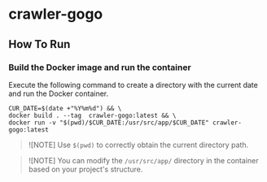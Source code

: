 # crawler-gogo

## How To Run

### Build the Docker image and run the container

Execute the following command to create a directory with the current date and run the Docker container.

```
CUR_DATE=$(date +"%Y%m%d") && \
docker build . --tag  crawler-gogo:latest && \
docker run -v "$(pwd)/$CUR_DATE:/usr/src/app/$CUR_DATE" crawler-gogo:latest
```

> ![NOTE]
> Use `$(pwd)` to correctly obtain the current directory path.

> ![NOTE]
> You can modify the `/usr/src/app/` directory in the container based on your project's structure.